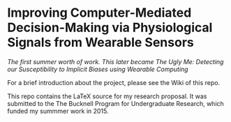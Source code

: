 # Improving Computer-Mediated Decision-Making via Physiological Signals from Wearable Sensors

_The first summer worth of work. This later became The Ugly Me: Detecting our Susceptibility to Implicit Biases using Wearable Computing_


For a brief introduction about the project, please see the Wiki of this repo.


This repo contains the LaTeX source for my research proposal. It was submitted to the The Bucknell Program for Undergraduate Research, which funded my summmer work in 2015. 
